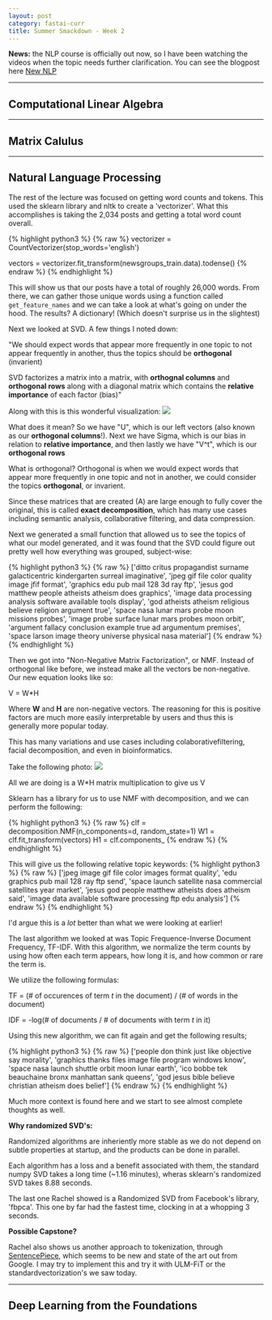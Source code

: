 ```yaml
---
layout: post
category: fastai-curr
title: Summer Smackdown - Week 2
---
```


**News:** the NLP course is officially out now, so I have been watching the videos when the topic needs further clarification. You can see the blogpost here [New NLP](https://www.fast.ai/2019/07/08/fastai-nlp/)

---

Computational Linear Algebra
---





---

Matrix Calulus
---


---

Natural Language Processing
---

The rest of the lecture was focused on getting word counts and tokens. This used the sklearn
library and nltk to create a 'vectorizer'. What this accomplishes is taking the 2,034 posts and getting a total word count overall.

{% highlight python3 %}
{% raw %}
vectorizer = CountVectorizer(stop_words='english')

vectors = vectorizer.fit_transform(newsgroups_train.data).todense()
{% endraw %}
{% endhighlight %}

This will show us that our posts have a total of roughly 26,000 words. From there, we can gather those unique words using a function called `get_feature_names` and we can take a look at what's going on under the hood. The results? A dictionary! (Which doesn't surprise us in the slightest)

Next we looked at SVD. A few things I noted down:

"We should expect words that appear more frequently in one topic to not appear frequently in another, thus the topics should be **orthogonal** (invarient)

SVD factorizes a matrix into a matrix, with **orthognal columns** and **orthogonal rows** along with a diagonal matrix which contains the **relative importance** of each factor (bias)"

Along with this is this wonderful visualization:
![](https://github.com/fastai/course-nlp/raw/85e505295efeed88ce61dc0ff5e424bde9741a15/images/svd_fb.png)

What does it mean? So we have "U", which is our left vectors (also known as our **orthogonal columns**!). Next we have Sigma, which is our bias in relation to **relative importance**, and then lastly we have "V^t", which is our **orthogonal rows**

What is orthogonal? Orthogonal is when we would expect words that appear more frequently in one topic and not in another, we could consider the topics **orthogonal**, or invarient.

Since these matrices that are created (A) are large enough to fully cover the original, this is called **exact decomposition**, which has many use cases including semantic analysis, collaborative filtering, and data compression.

Next we generated a small function that allowed us to see the topics of what our model generated, and it was found that the SVD could figure out pretty well how everything was grouped, subject-wise:

{% highlight python3 %}
{% raw %}
['ditto critus propagandist surname galacticentric kindergarten surreal imaginative',
 'jpeg gif file color quality image jfif format',
 'graphics edu pub mail 128 3d ray ftp',
 'jesus god matthew people atheists atheism does graphics',
 'image data processing analysis software available tools display',
 'god atheists atheism religious believe religion argument true',
 'space nasa lunar mars probe moon missions probes',
 'image probe surface lunar mars probes moon orbit',
 'argument fallacy conclusion example true ad argumentum premises',
 'space larson image theory universe physical nasa material']
{% endraw %}
{% endhighlight %}

Then we got into "Non-Negative Matrix Factorization", or NMF. Instead of orthogonal like before, we instead make all the vectors be non-negative. Our new equation looks like so:

V = W*H

Where **W** and **H** are non-negative vectors. The reasoning for this is positive factors are much more easily interpretable by users and thus this is generally more popular today.

This has many variations and use cases including colaborativefiltering, facial decomposition, and even in bioinformatics.

Take the following photo:
![](https://github.com/fastai/course-nlp/raw/85e505295efeed88ce61dc0ff5e424bde9741a15/images/nmf_doc.png)

All we are doing is a W*H matrix multiplication to give us V


Sklearn has a library for us to use NMF with decomposition, and we can perform the following:

{% highlight python3 %}
{% raw %}
clf = decomposition.NMF(n_components=d, random_state=1)
W1 = clf.fit_transform(vectors)
H1 = clf.components_
{% endraw %}
{% endhighlight %}

This will give us the following relative topic keywords:
{% highlight python3 %}
{% raw %}
['jpeg image gif file color images format quality',
 'edu graphics pub mail 128 ray ftp send',
 'space launch satellite nasa commercial satellites year market',
 'jesus god people matthew atheists does atheism said',
 'image data available software processing ftp edu analysis']
 {% endraw %}
{% endhighlight %}

 I'd argue this is a *lot* better than what we were looking at earlier!

The last algorithm we looked at was Topic Frequence-Inverse Document Frequency, TF-IDF. With this algorithm, we normalize the term counts by using how often each term appears, how long it is, and how common or rare the term is.

We utilize the following formulas:

TF = (# of occurences of term *t* in the document) / (# of words in the document)

IDF = -log(# of documents / # of documents with term *t* in it)

Using this new algorithm, we can fit again and get the following results;

{% highlight python3 %}
{% raw %}
['people don think just like objective say morality',
 'graphics thanks files image file program windows know',
 'space nasa launch shuttle orbit moon lunar earth',
 'ico bobbe tek beauchaine bronx manhattan sank queens',
 'god jesus bible believe christian atheism does belief']
{% endraw %}
{% endhighlight %}

Much more context is found here and we start to see almost complete thoughts as well. 

**Why randomized SVD's:**

Randomized algorithms are inheriently more stable as we do not depend on subtle properties at startup, and the products can be done in parallel. 

Each algorithm has a loss and a benefit associated with them, the standard numpy SVD takes a long time (~1.16 minutes), wheras sklearn's randomized SVD takes 8.88 seconds.

The last one Rachel showed is a Randomized SVD from Facebook's library, 'fbpca'. This one by far had the fastest time, clocking in at a whopping 3 seconds.

**Possible Capstone?**

Rachel also shows us another approach to tokenization, through [SentencePiece](https://github.com/google/sentencepiece), which seems to be new and state of the art out from Google. I may try to implement this and try it with ULM-FiT or the standardvectorization's we saw today.

---

Deep Learning from the Foundations
---